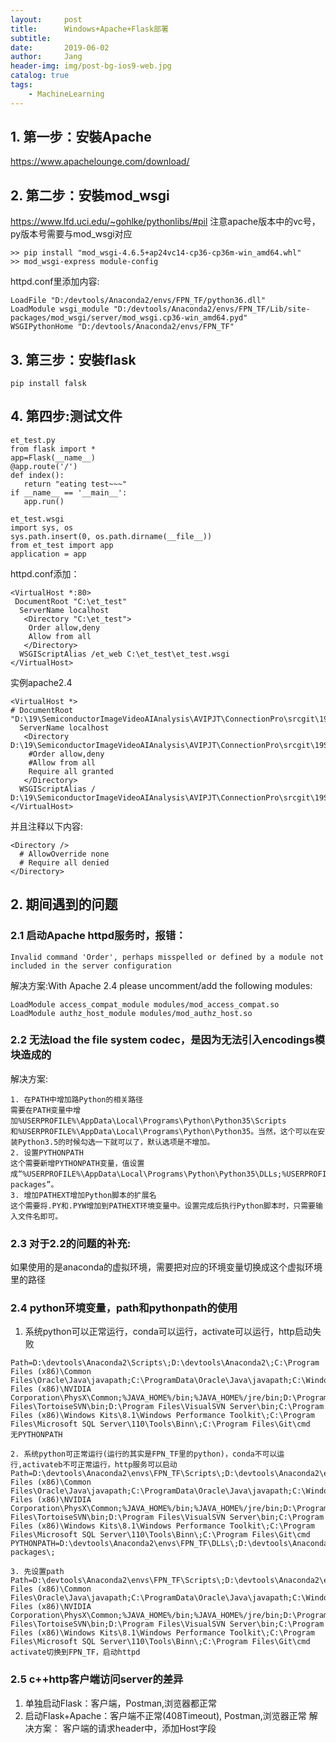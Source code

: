 ```yaml
---
layout:     post
title:      Windows+Apache+Flask部署
subtitle:   
date:       2019-06-02
author:     Jang
header-img: img/post-bg-ios9-web.jpg
catalog: true
tags:
    - MachineLearning
---
```



## 1. 第一步：安裝Apache
https://www.apachelounge.com/download/

## 2. 第二步：安裝mod_wsgi
https://www.lfd.uci.edu/~gohlke/pythonlibs/#pil
注意apache版本中的vc号，py版本号需要与mod_wsgi对应
```
>> pip install "mod_wsgi-4.6.5+ap24vc14-cp36-cp36m-win_amd64.whl"
>> mod_wsgi-express module-config
```
httpd.conf里添加内容:
```
LoadFile "D:/devtools/Anaconda2/envs/FPN_TF/python36.dll"
LoadModule wsgi_module "D:/devtools/Anaconda2/envs/FPN_TF/Lib/site-packages/mod_wsgi/server/mod_wsgi.cp36-win_amd64.pyd"
WSGIPythonHome "D:/devtools/Anaconda2/envs/FPN_TF"
```
## 3. 第三步：安裝flask
```
pip install falsk
```

## 4. 第四步:测试文件
```
et_test.py
from flask import *
app=Flask(__name__)
@app.route('/')
def index():
   return "eating test~~~"
if __name__ == '__main__':
   app.run()
```
```
et_test.wsgi
import sys, os
sys.path.insert(0, os.path.dirname(__file__))
from et_test import app
application = app
```
httpd.conf添加：
```
<VirtualHost *:80>
 DocumentRoot "C:\et_test"
  ServerName localhost
   <Directory "C:\et_test">
    Order allow,deny
    Allow from all
   </Directory>
  WSGIScriptAlias /et_web C:\et_test\et_test.wsgi
</VirtualHost>
```
实例apache2.4
```
<VirtualHost *>
# DocumentRoot "D:\19\SemiconductorImageVideoAIAnalysis\AVIPJT\ConnectionPro\srcgit\19SESS_AVI_Service\Server_Service"
  ServerName localhost
   <Directory D:\19\SemiconductorImageVideoAIAnalysis\AVIPJT\ConnectionPro\srcgit\19SESS_AVI_Service\Server_Service>
	#Order allow,deny
    #Allow from all
	Require all granted
   </Directory>
  WSGIScriptAlias / D:\19\SemiconductorImageVideoAIAnalysis\AVIPJT\ConnectionPro\srcgit\19SESS_AVI_Service\Server_Service\aviint.wsgi
</VirtualHost>
```

并且注释以下内容:
```
<Directory />
  # AllowOverride none
  # Require all denied
</Directory>
```


## 2. 期间遇到的问题
### 2.1 启动Apache httpd服务时，报错：
```
Invalid command 'Order', perhaps misspelled or defined by a module not included in the server configuration
```
解决方案:With Apache 2.4 please uncomment/add the following modules:
```
LoadModule access_compat_module modules/mod_access_compat.so
LoadModule authz_host_module modules/mod_authz_host.so
```
### 2.2 无法load the file system codec，是因为无法引入encodings模块造成的
解决方案:
```
1. 在PATH中增加路Python的相关路径
需要在PATH变量中增加%USERPROFILE%\AppData\Local\Programs\Python\Python35\Scripts和%USERPROFILE%\AppData\Local\Programs\Python\Python35。当然，这个可以在安装Python3.5的时候勾选一下就可以了，默认选项是不增加。
2. 设置PYTHONPATH
这个需要新增PYTHONPATH变量，值设置成“%USERPROFILE%\AppData\Local\Programs\Python\Python35\DLLs;%USERPROFILE%\AppData\Local\Programs\Python\Python35\Lib;%USERPROFILE%\AppData\Local\Programs\Python\Python35\Lib\site-packages”。
3. 增加PATHEXT增加Python脚本的扩展名
这个需要将.PY和.PYW增加到PATHEXT环境变量中。设置完成后执行Python脚本时，只需要输入文件名即可。
```

### 2.3 对于2.2的问题的补充:
如果使用的是anaconda的虚拟环境，需要把对应的环境变量切换成这个虚拟环境里的路径

### 2.4 python环境变量，path和pythonpath的使用
1. 系统python可以正常运行，conda可以运行，activate可以运行，http启动失败
```
Path=D:\devtools\Anaconda2\Scripts\;D:\devtools\Anaconda2\;C:\Program Files (x86)\Common Files\Oracle\Java\javapath;C:\ProgramData\Oracle\Java\javapath;C:\Windows\system32;C:\Windows;C:\Windows\System32\Wbem;C:\Windows\System32\WindowsPowerShell\v1.0\;C:\Program Files (x86)\NVIDIA Corporation\PhysX\Common;%JAVA_HOME%/bin;%JAVA_HOME%/jre/bin;D:\Program Files\TortoiseSVN\bin;D:\Program Files\VisualSVN Server\bin;C:\Program Files (x86)\Windows Kits\8.1\Windows Performance Toolkit\;C:\Program Files\Microsoft SQL Server\110\Tools\Binn\;C:\Program Files\Git\cmd
无PYTHONPATH
```
```
2. 系统python可正常运行(运行的其实是FPN_TF里的python)，conda不可以运行,activateb不可正常运行，http服务可以启动
Path=D:\devtools\Anaconda2\envs\FPN_TF\Scripts\;D:\devtools\Anaconda2\envs\FPN_TF\;C:\Program Files (x86)\Common Files\Oracle\Java\javapath;C:\ProgramData\Oracle\Java\javapath;C:\Windows\system32;C:\Windows;C:\Windows\System32\Wbem;C:\Windows\System32\WindowsPowerShell\v1.0\;C:\Program Files (x86)\NVIDIA Corporation\PhysX\Common;%JAVA_HOME%/bin;%JAVA_HOME%/jre/bin;D:\Program Files\TortoiseSVN\bin;D:\Program Files\VisualSVN Server\bin;C:\Program Files (x86)\Windows Kits\8.1\Windows Performance Toolkit\;C:\Program Files\Microsoft SQL Server\110\Tools\Binn\;C:\Program Files\Git\cmd
PYTHONPATH=D:\devtools\Anaconda2\envs\FPN_TF\DLLs\;D:\devtools\Anaconda2\envs\FPN_TF\Lib\;D:\devtools\Anaconda2\envs\FPN_TF\Lib\site-packages\;
```
```
3. 先设置path
Path=D:\devtools\Anaconda2\envs\FPN_TF\Scripts\;D:\devtools\Anaconda2\envs\FPN_TF\;C:\Program Files (x86)\Common Files\Oracle\Java\javapath;C:\ProgramData\Oracle\Java\javapath;C:\Windows\system32;C:\Windows;C:\Windows\System32\Wbem;C:\Windows\System32\WindowsPowerShell\v1.0\;C:\Program Files (x86)\NVIDIA Corporation\PhysX\Common;%JAVA_HOME%/bin;%JAVA_HOME%/jre/bin;D:\Program Files\TortoiseSVN\bin;D:\Program Files\VisualSVN Server\bin;C:\Program Files (x86)\Windows Kits\8.1\Windows Performance Toolkit\;C:\Program Files\Microsoft SQL Server\110\Tools\Binn\;C:\Program Files\Git\cmd
activate切换到FPN_TF，启动httpd
```


### 2.5 c++http客户端访问server的差异
1. 单独启动Flask：客户端，Postman,浏览器都正常
2. 启动Flask+Apache：客户端不正常(408Timeout), Postman,浏览器正常
解决方案：
客户端的请求header中，添加Host字段
